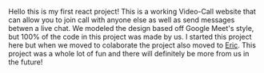 Hello this is my first react project!
This is a working Video-Call website that can allow you to join call with anyone else as well as send messages betwen a live chat.
We modeled the design based off Google Meet's style, but 100% of the code in this project was made by us.
I started this project here but when we moved to colaborate the project also moved to [Eric](https://github.com/Eponce11/Spotify-Clone).
This project was a whole lot of fun and there will definitely be more from us in the future!
